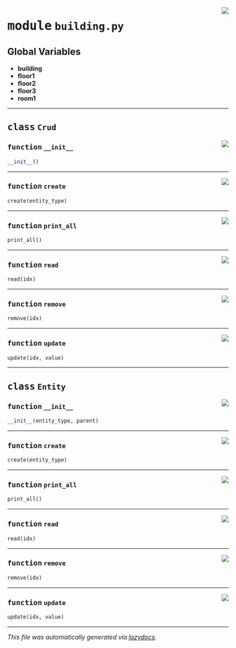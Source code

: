 <!-- markdownlint-disable -->

<a href="https://github.com/teamco/python/blob/main/building-api/building.py/building.py#L0"><img align="right" style="float:right;" src="https://img.shields.io/badge/-source-cccccc?style=flat-square"></a>

# <kbd>module</kbd> `building.py`




**Global Variables**
---------------
- **building**
- **floor1**
- **floor2**
- **floor3**
- **room1**


---

## <kbd>class</kbd> `Crud`




<a href="https://github.com/teamco/python/blob/main/building-api/building.py/building.py#L2"><img align="right" style="float:right;" src="https://img.shields.io/badge/-source-cccccc?style=flat-square"></a>

### <kbd>function</kbd> `__init__`

```python
__init__()
```








---

<a href="https://github.com/teamco/python/blob/main/building-api/building.py/building.py#L8"><img align="right" style="float:right;" src="https://img.shields.io/badge/-source-cccccc?style=flat-square"></a>

### <kbd>function</kbd> `create`

```python
create(entity_type)
```





---

<a href="https://github.com/teamco/python/blob/main/building-api/building.py/building.py#L30"><img align="right" style="float:right;" src="https://img.shields.io/badge/-source-cccccc?style=flat-square"></a>

### <kbd>function</kbd> `print_all`

```python
print_all()
```





---

<a href="https://github.com/teamco/python/blob/main/building-api/building.py/building.py#L13"><img align="right" style="float:right;" src="https://img.shields.io/badge/-source-cccccc?style=flat-square"></a>

### <kbd>function</kbd> `read`

```python
read(idx)
```





---

<a href="https://github.com/teamco/python/blob/main/building-api/building.py/building.py#L22"><img align="right" style="float:right;" src="https://img.shields.io/badge/-source-cccccc?style=flat-square"></a>

### <kbd>function</kbd> `remove`

```python
remove(idx)
```





---

<a href="https://github.com/teamco/python/blob/main/building-api/building.py/building.py#L16"><img align="right" style="float:right;" src="https://img.shields.io/badge/-source-cccccc?style=flat-square"></a>

### <kbd>function</kbd> `update`

```python
update(idx, value)
```






---

## <kbd>class</kbd> `Entity`




<a href="https://github.com/teamco/python/blob/main/building-api/building.py/building.py#L42"><img align="right" style="float:right;" src="https://img.shields.io/badge/-source-cccccc?style=flat-square"></a>

### <kbd>function</kbd> `__init__`

```python
__init__(entity_type, parent)
```








---

<a href="https://github.com/teamco/python/blob/main/building-api/building.py/building.py#L8"><img align="right" style="float:right;" src="https://img.shields.io/badge/-source-cccccc?style=flat-square"></a>

### <kbd>function</kbd> `create`

```python
create(entity_type)
```





---

<a href="https://github.com/teamco/python/blob/main/building-api/building.py/building.py#L30"><img align="right" style="float:right;" src="https://img.shields.io/badge/-source-cccccc?style=flat-square"></a>

### <kbd>function</kbd> `print_all`

```python
print_all()
```





---

<a href="https://github.com/teamco/python/blob/main/building-api/building.py/building.py#L13"><img align="right" style="float:right;" src="https://img.shields.io/badge/-source-cccccc?style=flat-square"></a>

### <kbd>function</kbd> `read`

```python
read(idx)
```





---

<a href="https://github.com/teamco/python/blob/main/building-api/building.py/building.py#L22"><img align="right" style="float:right;" src="https://img.shields.io/badge/-source-cccccc?style=flat-square"></a>

### <kbd>function</kbd> `remove`

```python
remove(idx)
```





---

<a href="https://github.com/teamco/python/blob/main/building-api/building.py/building.py#L16"><img align="right" style="float:right;" src="https://img.shields.io/badge/-source-cccccc?style=flat-square"></a>

### <kbd>function</kbd> `update`

```python
update(idx, value)
```








---

_This file was automatically generated via [lazydocs](https://github.com/ml-tooling/lazydocs)._
